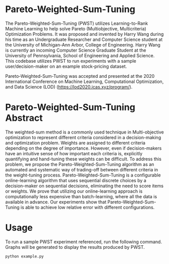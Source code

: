 # Pareto-Weighted-Sum-Tuning
The Pareto-Weighted-Sum-Tuning (PWST) utilizes Learning-to-Rank Machine Learning to help solve Pareto (Multiobjective, Multicriteria) Optimization Problems. It was proposed and invented by Harry Wang during his time as an Undergraduate Researcher and Computer Science student at the University of Michigan-Ann Arbor, College of Engineering. Harry Wang is currently an incoming Computer Science Graduate Student at the University of Pennsylvania, School of Engineering and Applied Science. 
This codebase utilizes PWST to run experiments with a sample user/decision-maker on an example stock-pricing dataset.

Pareto-Weighted-Sum-Tuning was accepted and presented at the 2020 International Conference on Machine Learning, Computational Optimization, and Data Science (LOD) (https://lod2020.icas.xyz/program/).

# Pareto-Weighted-Sum-Tuning Abstract
The weighted-sum method is a commonly used technique in Multi-objective optimization to represent different criteria considered in a decision-making and optimization problem. Weights are assigned to different criteria depending on the degree of importance. However, even if decision-makers have an intuitive sense of how important each criteria is, explicitly quantifying and hand-tuning these weights can be difficult. To address this problem, we propose the Pareto-Weighted-Sum-Tuning algorithm as an automated and systematic way of trading-off between different criteria in the weight-tuning process. Pareto-Weighted-Sum-Tuning is a configurable online-learning algorithm that uses sequential discrete choices by a decision-maker on sequential decisions, eliminating the need to score items or weights. We prove that utilizing our online-learning approach is computationally less expensive than batch-learning, where all the data is available in advance. Our experiments show that Pareto-Weighted-Sum-Tuning is able to achieve low relative error with different configurations.

# Usage
To run a sample PWST experiment referenced, run the following command. Graphs will be generated to display the results produced by PWST.
```bash
python example.py
```
